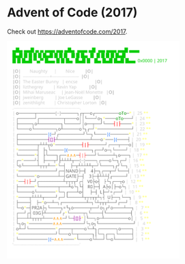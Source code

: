 
# Advent of Code (2017)
Check out https://adventofcode.com/2017.

<a href="https://adventofcode.com/2017"><img src="calendar.svg" width="80%" /></a>
               
